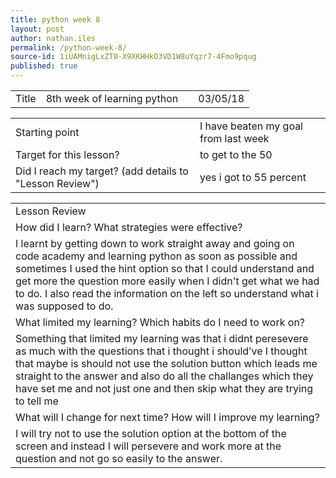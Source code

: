 ```yaml
---
title: python week 8
layout: post
author: nathan.iles
permalink: /python-week-8/
source-id: 1iUAMnigLxZT0-X9XKHHkO3VD1W8uYqzr7-4Fmo9pqug
published: true
---
```

<table>
  <tr>
    <td>Title</td>
    <td>8th week of learning python</td>
    <td></td>
    <td>03/05/18</td>
  </tr>
</table>


<table>
  <tr>
    <td>Starting point</td>
    <td>I have beaten my goal  from last week </td>
  </tr>
  <tr>
    <td>Target for this lesson?</td>
    <td>to get to the 50</td>
  </tr>
  <tr>
    <td>Did I reach my target? 
(add details to "Lesson Review")</td>
    <td>yes  i got to 55 percent </td>
  </tr>
</table>


<table>
  <tr>
    <td>Lesson Review</td>
  </tr>
  <tr>
    <td>How did I learn? What strategies were effective? </td>
  </tr>
  <tr>
    <td>I learnt by getting down to work straight away and going on code academy and learning python as soon as possible and sometimes I used the hint option so that I could understand and get more the question more easily when I didn't get what we had to do. I also read the information on the left so understand what i was supposed to do.</td>
  </tr>
  <tr>
    <td>What limited my learning? Which habits do I need to work on? </td>
  </tr>
  <tr>
    <td>Something that limited my learning was that i didnt peresevere as much with the questions that i thought i should’ve I thought that maybe is should not use the solution button which leads me straight to the answer and also do all the challanges which they have set me and not just one and then skip what they are trying to tell me
</td>
  </tr>
  <tr>
    <td>What will I change for next time? How will I improve my learning?</td>
  </tr>
  <tr>
    <td>I will try not to use the solution option at the bottom of the screen and instead I will persevere and work more at the question and not go so easily to the answer.</td>
  </tr>
</table>



